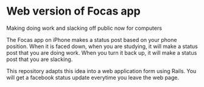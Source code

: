 # Web version of Focas app
Making doing work and slacking off public now for computers

The Focas app on iPhone makes a status post based on your phone position. When it is faced down, when you are studying, it will make a status post that you are doing work. When you turn it back up, it will make a status post that you are slacking.

This repository adapts this idea into a web application form using Rails. You will get a facebook status update everytime you leave the web page.
